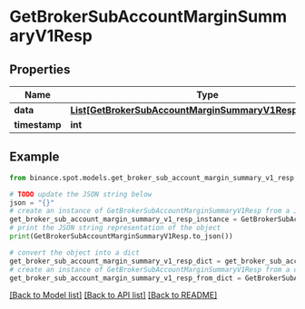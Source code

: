 # GetBrokerSubAccountMarginSummaryV1Resp


## Properties

Name | Type | Description | Notes
------------ | ------------- | ------------- | -------------
**data** | [**List[GetBrokerSubAccountMarginSummaryV1RespDataInner]**](GetBrokerSubAccountMarginSummaryV1RespDataInner.md) |  | [optional] 
**timestamp** | **int** |  | [optional] 

## Example

```python
from binance.spot.models.get_broker_sub_account_margin_summary_v1_resp import GetBrokerSubAccountMarginSummaryV1Resp

# TODO update the JSON string below
json = "{}"
# create an instance of GetBrokerSubAccountMarginSummaryV1Resp from a JSON string
get_broker_sub_account_margin_summary_v1_resp_instance = GetBrokerSubAccountMarginSummaryV1Resp.from_json(json)
# print the JSON string representation of the object
print(GetBrokerSubAccountMarginSummaryV1Resp.to_json())

# convert the object into a dict
get_broker_sub_account_margin_summary_v1_resp_dict = get_broker_sub_account_margin_summary_v1_resp_instance.to_dict()
# create an instance of GetBrokerSubAccountMarginSummaryV1Resp from a dict
get_broker_sub_account_margin_summary_v1_resp_from_dict = GetBrokerSubAccountMarginSummaryV1Resp.from_dict(get_broker_sub_account_margin_summary_v1_resp_dict)
```
[[Back to Model list]](../README.md#documentation-for-models) [[Back to API list]](../README.md#documentation-for-api-endpoints) [[Back to README]](../README.md)



